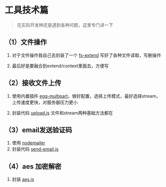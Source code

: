 # 工具技术篇
> 在实际开发种还是遇到各种问题，这里专门讲一下

## （1）文件操作
1. 对于文件操作我自己去封装了一个 [fs-extend](https://gitee.com/cangeer/utils/tree/master/BACK/fs-extend.js) 写好了各种文件读取，写删操作

2. 最后好是要融合到extend/context里面去，方便写

## （2）接收文件上传
1. 使用内置插件 [egg-multipart](https://github.com/eggjs/egg-multipart)，做好配置，选择上传模式，最好选择stream，上传速度更快，对服务器压力更小

2. 封装代码 [upload.js](https://gitee.com/cangeer/utils/tree/master/BACK/upload.js) 文件和stream两种基础方法都在

## （3）email发送验证码
1. 使用 [nodemailer](https://www.npmjs.com/package/nodemailer) 
2. 封装代码 [send-email.js](https://gitee.com/cangeer/utils/tree/master/BACK/send-email.js)

## （4）aes 加密解密
  1. 封装 [aes.js](https://gitee.com/cangeer/utils/tree/master/BACK/aes-back.js)
